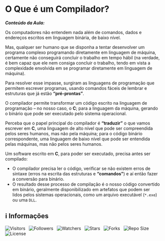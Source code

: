 <!-- Título -->
# O Que é um Compilador?

***Conteúdo da Aula:***

Os computadores não entendem nada além de comandos, dados e endereços escritos em linguagem binária, de baixo nível.

Mas, qualquer ser humano que se disponha a tentar desenvolver um programa complexo programando diretamente em linguagem de máquina, certamente não conseguirá concluir o trabalho em tempo hábil (na verdade, é bem capaz que ele nem consiga concluir o trabalho, tendo em vista a complexidade envolvida em se programar diretamente em linguagem de máquina).

Para resolver esse impasse, surgiram as linguagens de programação que permitem escrever programas, usando comandos fáceis de lembrar e estruturas que já estão **“pré-prontas”**.

O compilador permite transformar um código escrito na linguagem de programação – no nosso caso, o **C**; para a linguagem da máquina, gerando o binário que pode ser executado pelo sistema operacional.

Perceba que o papel principal do compilador é **“traduzir”** o que vamos escrever em **C**, uma linguagem de alto nível que pode ser compreendida pelos seres humanos, mas não pela máquina; para o código binário correspondente, uma linguagem de baixo nível que pode ser entendida pelas máquinas, mas não pelos seres humanos.

Um software escrito em **C**, para poder ser executado, precisa antes ser compilado:

* O compilador precisa ler o código, verificar se não existem erros de sintaxe (erros na escrita das estruturas e **“comandos”**) e aí então fazer a conversão para binário.
* O resultado desse processo de compilação é o nosso código convertido em binário, geralmente disponibilizado em artefatos que podem ser lidos pelos sistemas operacionais, como um arquivo executável (`*.exe`) ou uma `DLL`.

<!-- Informações -->
## &#8505; Informações

![Visitors](https://api.visitorbadge.io/api/visitors?path=Devsgeeknerd%2Fcla-o-que-com-lin-c-log-par-pro-com-bas&label=Visitantes&labelColor=%23700070&labelStyle=none&countColor=%23000fff&style=plastic&color=%23ffffff "Total de Visitantes")
&nbsp;
![Followers](https://img.shields.io/github/followers/Devsgeeknerd?style=p&label=Seguidores&labelColor=800080&color=000fff "Total de Seguidores")
&nbsp;
![Watchers](https://img.shields.io/github/watchers/Devsgeeknerd/cla-o-que-com-lin-c-log-par-pro-com-bas?style=p&label=Observadores&labelColor=800080&color=000fff "Total de Observadores")
&nbsp;
![Stars](https://img.shields.io/github/stars/Devsgeeknerd/cla-o-que-com-lin-c-log-par-pro-com-bas?style=p&label=Estrelas&labelColor=800080&color=000fff "Total de Estrelas")
&nbsp;
![Forks](https://img.shields.io/github/forks/Devsgeeknerd/cla-o-que-com-lin-c-log-par-pro-com-bas?style=p&label=Bifurcações&labelColor=800080&color=000fff "Total de Bifurcações")
&nbsp;
![Repo Size](https://img.shields.io/github/repo-size/Devsgeeknerd/cla-o-que-com-lin-c-log-par-pro-com-bas?style=p&label=Tamanho&labelColor=800080&color=000fff "Tamanho do Repositório")
&nbsp;
![License](https://img.shields.io/github/license/Devsgeeknerd/cla-o-que-com-lin-c-log-par-pro-com-bas?style=p&label=Licença&labelColor=800080&color=000fff "Licença do Repositório")
